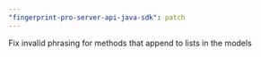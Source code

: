 ```yaml
---
"fingerprint-pro-server-api-java-sdk": patch
---
```


Fix invalid phrasing for methods that append to lists in the models
